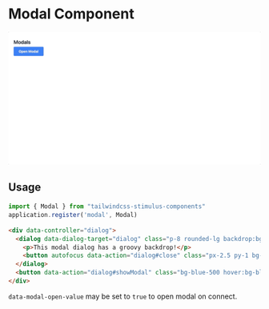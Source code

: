 # Modal Component

![modal](modal.gif)

## Usage

```javascript
import { Modal } from "tailwindcss-stimulus-components"
application.register('modal', Modal)
```

```html
<div data-controller="dialog">
  <dialog data-dialog-target="dialog" class="p-8 rounded-lg backdrop:bg-black/80">
    <p>This modal dialog has a groovy backdrop!</p>
    <button autofocus data-action="dialog#close" class="px-2.5 py-1 bg-blue-500 text-white text-sm rounded">Close</button>
  </dialog>
  <button data-action="dialog#showModal" class="bg-blue-500 hover:bg-blue-700 text-white text-sm font-bold py-1 px-2.5 rounded">Open modal</button>
</div>
```

`data-modal-open-value` may be set to `true` to open modal on connect.
